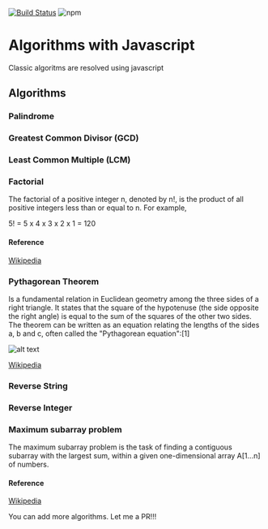 [![Build Status](https://travis-ci.org/wooltar/stunning-algorithms.svg?branch=master)](https://travis-ci.org/wooltar/stunning-algorithms)
![npm](https://img.shields.io/npm/v/npm.svg)

# Algorithms with Javascript

Classic algoritms are resolved using javascript

## Algorithms

### Palindrome


### Greatest Common Divisor (GCD)


### Least Common Multiple (LCM)


### Factorial

The factorial of a positive integer n, denoted by n!, is the product of all positive integers less than or equal to n. For example,
  <p class="text-center"> 5! = 5 x 4 x 3 x 2 x 1 = 120</p>

#### Reference
[Wikipedia](https://en.wikipedia.org/wiki/Factorial)


### Pythagorean Theorem
Is a fundamental relation in Euclidean geometry among the three sides of a right triangle. It states that the square of the hypotenuse (the side opposite the right angle) is equal to the sum of the squares of the other two sides. The theorem can be written as an equation relating the lengths of the sides a, b and c, often called the "Pythagorean equation":[1]

![alt text](https://wikimedia.org/api/rest_v1/media/math/render/svg92333b53991e3ea02f5d6384bac4911ae3060a1e)

[Wikipedia](https://en.wikipedia.org/wiki/Pythagorean_theorem)

### Reverse String 

### Reverse Integer 


### Maximum subarray problem

The maximum subarray problem is the task of finding a contiguous subarray with the largest sum, within a given one-dimensional array A[1...n] of numbers.

#### Reference
[Wikipedia](https://en.wikipedia.org/wiki/Maximum_subarray_problem)



You can add more algorithms. Let me a PR!!!
 